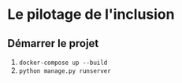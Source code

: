 # Le pilotage de l'inclusion

## Démarrer le projet

1. `docker-compose up --build`
2. `python manage.py runserver`
